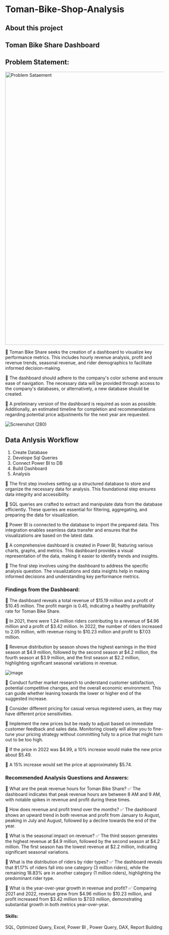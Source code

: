 # Toman-Bike-Shop-Analysis
## About this project
## Toman Bike Share Dashboard
## Problem Statement:

<img width="865" alt="Problem Sataement" src="https://github.com/user-attachments/assets/7e67e631-5a24-4aa5-8b33-f5f1f2a48ffb">


🔹 Toman Bike Share seeks the creation of a dashboard to visualize key performance metrics. This includes hourly revenue analysis, profit and revenue trends, seasonal revenue, and rider demographics to facilitate informed decision-making.

🔹 The dashboard should adhere to the company's color scheme and ensure ease of navigation. The necessary data will be provided through access to the company's databases, or alternatively, a new database should be created.

🔹 A preliminary version of the dashboard is required as soon as possible. Additionally, an estimated timeline for completion and recommendations regarding potential price adjustments for the next year are requested.


![Screenshot (280)](https://github.com/user-attachments/assets/b069b2c1-9f2c-401d-a32d-113e2d2dd965)

## Data Anlysis Workflow
1) Create Database
2) Develope Sql Queries
3) Connect Power BI to DB
4) Build Dashboard
5) Analysis

🔹 The first step involves setting up a structured database to store and organize the necessary data for analysis. This foundational step ensures data integrity and accessibility.

🔹 SQL queries are crafted to extract and manipulate data from the database efficiently. These queries are essential for filtering, aggregating, and preparing the data for visualization.

🔹 Power BI is connected to the database to import the prepared data. This integration enables seamless data transfer and ensures that the visualizations are based on the latest data.

🔹 A comprehensive dashboard is created in Power BI, featuring various charts, graphs, and metrics. This dashboard provides a visual representation of the data, making it easier to identify trends and insights.

🔹 The final step involves using the dashboard to address the specific analysis question. The visualizations and data insights help in making informed decisions and understanding key performance metrics.

### Findings from the Dashboard:
🔹 The dashboard reveals a total revenue of $15.19 million and a profit of $10.45 million. The profit margin is 0.45, indicating a healthy profitability rate for Toman Bike Share.

🔹 In 2021, there were 1.24 million riders contributing to a revenue of $4.96 million and a profit of $3.42 million. In 2022, the number of riders increased to 2.05 million, with revenue rising to $10.23 million and profit to $7.03 million.

🔹 Revenue distribution by season shows the highest earnings in the third season at $4.9 million, followed by the second season at $4.2 million, the fourth season at $3.9 million, and the first season at $2.2 million, highlighting significant seasonal variations in revenue.

![image](https://github.com/user-attachments/assets/9d7acc51-3fa1-4729-9a0c-903503d6fa41)


🔹 Conduct further market research to understand customer satisfaction, potential competitive changes, and the overall economic environment. This can guide whether leaning towards the lower or higher end of the suggested increase.

🔹 Consider different pricing for casual versus registered users, as they may have different price sensitivities.

🔹 Implement the new prices but be ready to adjust based on immediate customer feedback and sales data. Monitoring closely will allow you to fine-tune your pricing strategy without committing fully to a price that might turn out to be too high.

🔹 If the price in 2022 was $4.99, a 10% increase would make the new price about $5.49.

🔹 A 15% increase would set the price at approximately $5.74.

### Recommended Analysis Questions and Answers:
💠 What are the peak revenue hours for Toman Bike Share? ✅ The dashboard indicates that peak revenue hours are between 8 AM and 9 AM, with notable spikes in revenue and profit during these times.

💠 How does revenue and profit trend over the months? ✅ The dashboard shows an upward trend in both revenue and profit from January to August, peaking in July and August, followed by a decline towards the end of the year.

💠 What is the seasonal impact on revenue? ✅ The third season generates the highest revenue at $4.9 million, followed by the second season at $4.2 million. The first season has the lowest revenue at $2.2 million, indicating significant seasonal variations.

💠 What is the distribution of riders by rider types? ✅ The dashboard reveals that 81.17% of riders fall into one category (3 million riders), while the remaining 18.83% are in another category (1 million riders), highlighting the predominant rider type.

💠 What is the year-over-year growth in revenue and profit? ✅ Comparing 2021 and 2022, revenue grew from $4.96 million to $10.23 million, and profit increased from $3.42 million to $7.03 million, demonstrating substantial growth in both metrics year-over-year.

#### Skills:
SQL, Optimized Query, Excel, Power BI , Power Query, DAX, Report Building
